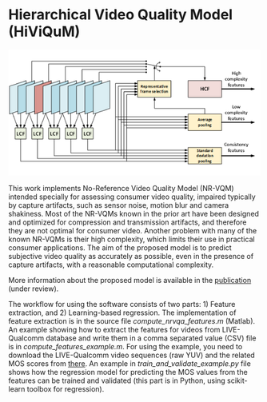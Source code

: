 # Hierarchical Video Quality Model (HiViQuM)

![HiViQuM diagram](https://github.com/jarikorhonen/nr-vqa-consumervideo/blob/master/hiviqum.png)

This work implements No-Reference Video Quality Model (NR-VQM) intended specially for assessing consumer video quality, 
impaired typically by capture artifacts, such as sensor noise, motion blur and camera shakiness. Most of the NR-VQMs known
in the prior art have been designed and optimized for compression and transmission artifacts, and therefore they are not
optimal for consumer video. Another problem with many of the known NR-VQMs is their high complexity, which limits their use
in practical consumer applications. The aim of the proposed model is to predict subjective video quality as accurately as
possible, even in the presence of capture artifacts, with a reasonable computational complexity.

More information about the proposed model is available in the [publication](https://github.com/jarikorhonen/nr-vqa-consumervideo/blob/master/TIP_hiviqum_github.pdf) (under review).

The workflow for using the software consists of two parts: 1) Feature extraction, and 2) Learning-based regression. The
implementation of feature extraction is in the source file _compute_nrvqa_features.m_ (Matlab). An example showing how to
extract the features for videos from LIVE-Qualcomm database and write them in a comma separated value (CSV) file is in
*compute_features_example.m*. For using the example, you need to download the LIVE-Qualcomm video sequences (raw YUV) 
and the related MOS scores from [there](http://live.ece.utexas.edu/research/incaptureDatabase/index.html). An example in *train_and_validate_example.py* file shows how the regression model for predicting the MOS values from the features can be 
trained and validated (this part is in Python, using scikit-learn toolbox for regression).
